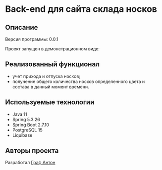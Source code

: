 <h1>Back-end для сайта склада носков</h1>

## Описание
Версия программы: 0.0.1

Проект запущен в демонстрационном виде:


## Реализованный функционал

- учет прихода и отпуска носков;
- получение общего количества носков определенного цвета и состава в данный момент времени.


## Используемые технологии

- Java 11
- Spring 5.3.26
- Spring Boot 2.7.10
- PostgreSQL 15
- Liquibase

## Авторы проекта

Разработал <a  href="https://github.com/AntonGraf">Граф Антон</a>

